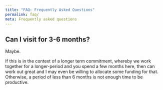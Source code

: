 ```yaml
---
title: "FAQ: Frequently Asked Questions"
permalink: faq/
meta: Frequently asked questions
---
```

## Can I visit for 3-6 months?

Maybe.

If this is in the context of a longer term commitment, whereby we work together
for a longer-period and you spend a few months here, then can work out great
and I may even be willing to allocate some funding for that. Otherwise, a
period of less than 6 months is not enough time to be productive.

